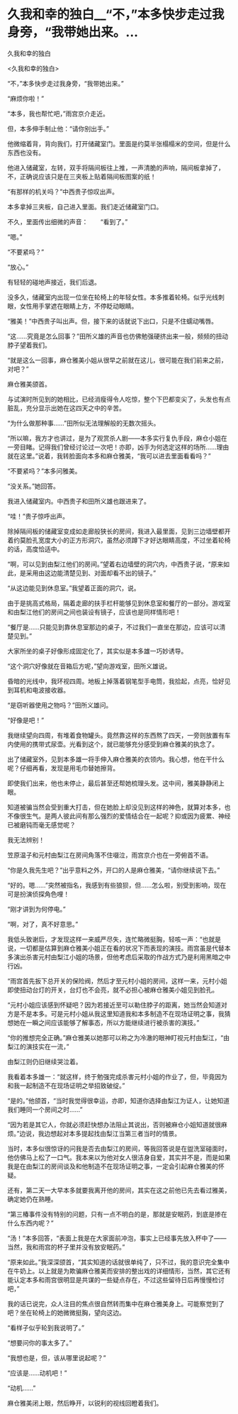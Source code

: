 # 久我和幸的独白__“不，”本多快步走过我身旁，“我带她出来。...

久我和幸的独白

<久我和幸的独白>

“不，”本多快步走过我身旁，“我带她出来。”

“麻烦你啦！”

“本多，我也帮忙吧，”雨宫京介走近。

但，本多伸手制止他：“请你别出手。”

他微缩着背，背向我们，打开储藏室门。里面是约莫半张榻榻米的空间，但是什么东西也没有。

他进入储藏室，左转，双手将隔间板往上推，一声清脆的声响，隔间板拿掉了，不，正确说应该只是在三夹板上贴着隔间板图案的纸！

“有那样的机关吗？”中西贵子惊叹出声。

本多拿掉三夹板，自己进入里面。我们走近储藏室门口。

不久，里面传出细微的声音：　　“看到了。”

“嗯。”

“不要紧吗？”

“放心。”

有轻轻的碰地声接近，我们后退。

没多久，储藏室内出现一位坐在轮椅上的年轻女性。本多推着轮椅。似乎光线刺眼，女性用手掌遮在眼睛上方，不停眨动眼睛。

“雅美！”中西贵子叫出声。但，接下来的话就说下出口，只是不住蠕动嘴唇。

“这……究竟是怎么回事？”田所义雄的声音也仿佛勉强硬挤出来一般，频频的扭动脖子望着我们。

“就是这么一回事，麻仓雅美小姐从很早之前就在这儿，很可能在我们前来之前，对吧？”

麻仓雅美颌首。

与试演时所见到的她相比，已经消瘦得令人吃惊，整个下巴都变尖了，头发也有点脏乱，充分显示出她在这四天之中的辛苦。

“为什么做那种事……”田所似无法理解般的无数次摇头。

“所以嘛，我方才也讲过，是为了观赏杀人剧——本多实行复仇手段，麻仓小姐在一旁目睹。记得我们曾经讨论过一次吧！亦即，凶手为何选定这样的场所……理由就在这里。”说着，我转脸面向本多和麻仓雅美，“我可以进去里面看看吗？”

“不要紧吗？”本多问雅美。

“没关系。”她回答。

我进入储藏室内。中西贵子和田所义雄也跟进来了。

“哇！”贵子惊呼出声。

除掉隔间板的储藏室变成如走廊般狭长的房间，我进入最里面，见到三边墙壁都开着约莫脸孔宽度大小的正方形洞穴，虽然必须蹲下才好达眼睛高度，不过坐着轮椅的话，高度恰适中。

“啊，可以见到由梨江他们的房间。”望着右边墙壁的洞穴内，中西贵子说，“原来如此，是采用由这边能清楚见到、对面却看不出的镜子。”

“从这边能见到休息室。”我望着正面的洞穴，说。

由于是挑高式格局，隔着走廊的扶手栏杆能够见到休息室和餐厅的一部分。游戏室和由梨江他们的房间之间也装设有镜子，应该也是同样情形吧！

“餐厅是……只能见到靠休息室那边的桌子，不过我们一直坐在那边，应该可以清楚见到。”

大家所坐的桌子好像形成固定化了，其实似是本多雄一巧妙诱导。

“这个洞穴好像就在音箱后方呢，”望向游戏室，田所义雄说。

昏暗的光线中，我环视四周。地板上掉落着钢笔型手电筒，我拾起，点亮，恰好见到耳机和电波接收器。

“是窃听器使用之物吗？”田所义雄问。

“好像是吧！”

我继续望向四周，有堆着食物罐头。竟然靠这样的东西熬了四天，一旁则放置有车内使用的携带式尿壶。光看到这个，就已能够充分感受到麻仓雅美的执念了。

出了储藏室外，见到本多雄一将手伸入麻仓雅美的衣领内。我心想，他在干什么呢？仔细再看，发现是用毛巾替她擦背。

即使我们出来，他也未停止，最后甚至还帮她梳理头发。这中间，雅美静静闭上眼。

知道被骗当然会受到重大打击，但在她脸上却没见到这样的神色，就算对本多，也不像很生气。是两人彼此间有那么强烈的爱情结合在一起呢？抑或因为疲累、神经已被磨钝而毫无感觉呢？

我无法辨别！

笠原温子和元村由梨江在房间角落不住啜泣，雨宫京介也在一旁俯首不语。

“你是久我先生吧？”出乎意料之外，开口的人是麻仓雅美，“请你继续说下去。”

“好的。嗯……”突然被指名，我感到有些狼狈，但……怎么啦，别受到影响，现在可是扮演侦探角色哩！

“刚才讲到为何停电。”

“啊，对了，真不好意思。”

我低头致谢后，才发现这样一来威严尽失，连忙略微挺胸，轻咳一声：“也就是说，一切都是估算到麻仓雅美小姐正在看的状况下而表现的演技。雨宫虽是代替本多演出杀害元村由梨江小姐的场景，但他考虑后采取的作战方式乃是利用黑暗之中行凶。

“雨宫首先扳下总开关的保险阀，然后才至元村小姐的房间，这样一来，元村小姐即使扭动台灯的开关，台灯也不会亮，就不必担心被麻仓雅美小姐见到脸孔。

“元村小姐应该感到怀疑吧？因为若接近至可以勒住脖子的距离，她当然会知道对方是不是本多。可是元村小姐从我这里知道我和本多制造不在现场证明之事，我猜想她在一瞬之间应该能够了解事态，所以方能继续进行被杀害的演技。”

“你的推想完全正确。”麻仓雅美以她那可以称之为冷澈的眼神盯视元村由梨江，“由梨江的演技实在一流，”

由梨江则仍旧继续哭泣着。

我看着本多雄一：“就这样，终于勉强完成杀害元村小姐的作业了，但，毕竟因为和我一起制造不在现场证明之举招致破绽。”

“是的。”他颌首，“当时我觉得很幸运，亦即，知道你选择由梨江为证人，让她知道我们睡同一个房间之时……”

“因为若是其它人，你就必须赶快想办法阻止其说出，否则被麻仓小姐知道就很麻烦。”边说，我边想起对本多提起找由梨江当第三者当时的情景。

当时，本多似很惊讶的问我是否去由梨江的房间，等我回答说是在盥洗室碰面时，他仿佛马上松了一口气。我本来以为他对女人很洁身自爱，其实并不是，而是如果我是在由梨江的房间谈及和他制造不在现场证明之事，一定会引起麻仓雅美的怀疑。

还有，第二天一大早本多就要我离开他的房间，其实在这之前他已先去看过雅美，确定她仍在熟睡。

“第三椿事件没有特别的问题，只有一点不明白的是，那就是安眠药，到底是掺在什么东西内呢？”

“汤！”本多回答，“表面上我是在大家面前冲泡，事实上已经事先放入杯中了——当然，我和雨宫的杯子里并没有放安眠药。”

“原来如此。”我深深颌首，“其实知道的话就很单纯了，只不过，我的意识完全集中在牛奶上。以上就是为欺骗麻仓雅美而安排的整出戏的详细情形，当然，其它还有能认定本多和雨宫很明显是共谋的一些疑点存在，不过这些留待日后再慢慢检讨吧，”

我的话已说完，众人注目的焦点很自然转而集中在麻仓雅美身上。可能察觉到了吧？坐在轮椅上的她微微挺胸，望向这边。

“看样子似乎轮到我说明了。”

“想要问你的事太多了。”

“我想也是，但，该从哪里说起呢？”

“应该是……动机吧！”

“动机……”

麻仓雅美闭上眼，然后睁开，以锐利的视线回瞪着我们。